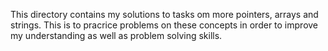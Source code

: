This directory contains my solutions to tasks om more pointers, arrays and strings. This is to pracrice problems on these concepts in order to improve my understanding as well as problem solving skills.
